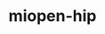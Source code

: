 ---
title: "miopen-hip"
layout: cache
categories: [package, develop]
meta: {"compilers": ["gcc@=13.2.0"], "num_specs": 7, "num_specs_by_stack": {"ml-linux-x86_64-rocm": 7, "root": 7}, "oss": ["ubuntu24.04"], "platforms": ["linux"], "stacks": ["ml-linux-x86_64-rocm", "root"], "targets": ["x86_64_v3"], "versions": ["6.1.2"]}
spec_details: [{"compiler": "gcc@=13.2.0", "hash": "5mx7e4hduierelywqgbsvd4azlwva6rr", "os": "ubuntu24.04", "platform": "linux", "size": "-", "stacks": ["ml-linux-x86_64-rocm", "root"], "target": "x86_64_v3", "variants": ["~asan", "build_system=cmake", "build_type=Release", "generator=make", "~ipo", "patches=ea17b87"], "versions": ["6.1.2"]}, {"compiler": "gcc@=13.2.0", "hash": "hsos57jmvlotr62pa2dab2dmk3jpzlra", "os": "ubuntu24.04", "platform": "linux", "size": "-", "stacks": ["ml-linux-x86_64-rocm", "root"], "target": "x86_64_v3", "variants": ["~asan", "build_system=cmake", "build_type=Release", "+ck", "generator=make", "~ipo", "patches=ea17b87"], "versions": ["6.1.2"]}, {"compiler": "gcc@=13.2.0", "hash": "i5hxvdir6a5mij34ao32hutkhsio4ibr", "os": "ubuntu24.04", "platform": "linux", "size": "-", "stacks": ["ml-linux-x86_64-rocm", "root"], "target": "x86_64_v3", "variants": ["~asan", "build_system=cmake", "build_type=Release", "+ck", "generator=make", "~ipo", "patches=ea17b87"], "versions": ["6.1.2"]}, {"compiler": "gcc@=13.2.0", "hash": "kwdppq7bnehgujtwy4xbokulxi5lv26s", "os": "ubuntu24.04", "platform": "linux", "size": "-", "stacks": ["ml-linux-x86_64-rocm", "root"], "target": "x86_64_v3", "variants": ["~asan", "build_system=cmake", "build_type=Release", "generator=make", "~ipo", "patches=ea17b87"], "versions": ["6.1.2"]}, {"compiler": "gcc@=13.2.0", "hash": "mjpabww7brtwdbrm3e3ybsohzdogxq5p", "os": "ubuntu24.04", "platform": "linux", "size": "-", "stacks": ["ml-linux-x86_64-rocm", "root"], "target": "x86_64_v3", "variants": ["~asan", "build_system=cmake", "build_type=Release", "+ck", "generator=make", "~ipo", "patches=ea17b87"], "versions": ["6.1.2"]}, {"compiler": "gcc@=13.2.0", "hash": "tmcwrkcwzuifvmjq2yxxqc5kgjudj7r5", "os": "ubuntu24.04", "platform": "linux", "size": "-", "stacks": ["ml-linux-x86_64-rocm", "root"], "target": "x86_64_v3", "variants": ["~asan", "build_system=cmake", "build_type=Release", "generator=make", "~ipo", "patches=ea17b87"], "versions": ["6.1.2"]}, {"compiler": "gcc@=13.2.0", "hash": "vz4hj232a2idljzgspphs5w6xfd7ay4y", "os": "ubuntu24.04", "platform": "linux", "size": "-", "stacks": ["ml-linux-x86_64-rocm", "root"], "target": "x86_64_v3", "variants": ["~asan", "build_system=cmake", "build_type=Release", "generator=make", "~ipo", "patches=ea17b87"], "versions": ["6.1.2"]}]
---